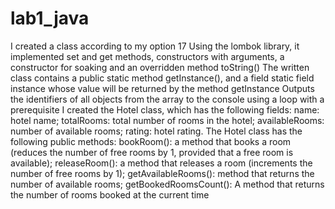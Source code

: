 # lab1_java
I created a class according to my option 17
Using the lombok library, it implemented set and get methods, constructors with arguments, a constructor for soaking and an overridden method toString()
The written class contains a public static method getInstance(), and a field static field instance whose value will be returned by the method getInstance
Outputs the identifiers of all objects from the array to the console using a loop with a prerequisite
I created the Hotel class, which has the following fields:
name: hotel name; totalRooms: total number of rooms in the hotel; availableRooms: number of available rooms; rating: hotel rating.
The Hotel class has the following public methods:
bookRoom(): a method that books a room (reduces the number of free rooms by 1, provided that a free room is available);
releaseRoom(): a method that releases a room (increments the number of free rooms by 1);
getAvailableRooms(): method that returns the number of available rooms;
getBookedRoomsCount(): A method that returns the number of rooms booked at the current time